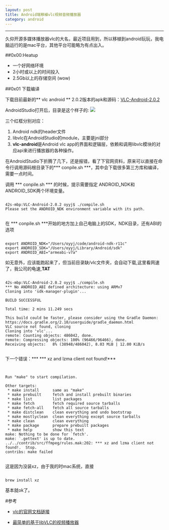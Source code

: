 ```yaml
---
layout: post
title: Android端移植vlc视频音频播放器
category: android
---
```



--------------------------------------

久仰开源多媒体播放器vlc的大名，最近项目用到，所以移植到android玩玩，我电脑运行的是mac平台，其他平台可能略为有点出入。



##0x00:Heatup

+ 一个好网络环境
+ 2小时或以上的时间投入
+ 2.5Gb以上的存储空间 (wow)



##0x01 下载编译


下载目前最新的** vlc android ** 2.0.2版本的apk和源码：[VLC-Android-2.0.2](http://get.videolan.org/vlc-android/2.0.2/)



AndroidStudio打开后，目录是这个样子的:
![]({{site.baseurl}}/img/vlc/1.png)


三个红框分别对应：

1. Android ndk的header文件
2. libvlc在AndroidStudio的module，主要是jni部分
3. **vlc-android**是Android vlc app的界面和逻辑层，依赖和调用libvlc模块的对应api来进行播放器的各种操作。



在AndroidStudio下折腾了几下，还是报错，看了下官网资料，原来可以直接在命令行调用源码根目录下的*** conpile.sh ***，其中会下载很多第三方库和编译，需要一点时间。


调用 *** conpile.sh *** 的时候，提示需要指定
ANDROID_NDK和ANDROID_SDK两个环境变量。


```

42s-mbp:VLC-Android-2.0.2 oyyj$ ./compile.sh 
Please set the ANDROID_NDK environment variable with its path.


```

在 *** conpile.sh ***开始的地方加上自己电脑上的SDK，NDK目录，还有ABI的选项

```

export ANDROID_NDK="/Users/oyyj/code/android-ndk-r11c"
export ANDROID_SDK="/Users/oyyj/Library/Android/sdk"
export ANDROID_ABI="armeabi-v7a"
```

如无意外，应该能跑起来了，但当前目录缺/vlc文件夹，会自动下载,这里看网速了，我公司的龟速,**TAT**


```

42s-mbp:VLC-Android-2.0.2 oyyj$ ./compile.sh 
*** No ANDROID_ABI defined architecture: using ARMv7
Cloning into 'sdk-manager-plugin'...

BUILD SUCCESSFUL

Total time: 2 mins 11.249 secs

This build could be faster, please consider using the Gradle Daemon: https://docs.gradle.org/2.10/userguide/gradle_daemon.html
VLC source not found, cloning
Cloning into 'vlc'...
remote: Counting objects: 486042, done.
remote: Compressing objects: 100% (96466/96466), done.
Receiving objects:   8% (38948/486042), 8.03 MiB | 12.00 KiB/s    


```

下一个错误：*** \*\*\* xz and lzma client not found!*** 


```


Run "make" to start compilation.

Other targets:
 * make install      same as "make"
 * make prebuilt     fetch and install prebuilt binaries
 * make list         list packages
 * make fetch        fetch required source tarballs
 * make fetch-all    fetch all source tarballs
 * make distclean    clean everything and undo bootstrap
 * make mostlyclean  clean everything except source tarballs
 * make clean        clean everything
 * make package      prepare prebuilt packages
 * make help         show this text
make: Nothing to be done for `fetch'.
make: `.gettext' is up to date.
../../contrib/src/ffmpeg/rules.mak:202: *** xz and lzma client not found!.  Stop.
contribs: make failed


```

这是因为没装xz，由于我的时mac系统，直接

```

brew install xz

```


基本就ok了。






#参考


+ [vlc的官网文档链接](http://www.videolan.org/developers/vlc/doc/doxygen/html/group__libvlc.html)

+ [最简单的基于libVLC的视频播放器](http://blog.csdn.net/leixiaohua1020/article/details/42363079)



